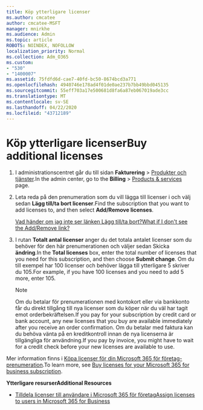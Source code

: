 ```yaml
---
title: Köp ytterligare licenser
ms.author: cmcatee
author: cmcatee-MSFT
manager: mnirkhe
ms.audience: Admin
ms.topic: article
ROBOTS: NOINDEX, NOFOLLOW
localization_priority: Normal
ms.collection: Adm_O365
ms.custom:
- "530"
- "1400007"
ms.assetid: 75fdfd6d-cae7-40fd-bc50-8674bcd3a771
ms.openlocfilehash: 4940746e178ad4f01de0ae237b7bb49bbd045135
ms.sourcegitcommit: 55eff703a17e500681d8fa6a87eb067019ade3cc
ms.translationtype: MT
ms.contentlocale: sv-SE
ms.lasthandoff: 04/22/2020
ms.locfileid: "43712189"
---
```

# <a name="buy-additional-licenses"></a><span data-ttu-id="3955f-102">Köp ytterligare licenser</span><span class="sxs-lookup"><span data-stu-id="3955f-102">Buy additional licenses</span></span>

1. <span data-ttu-id="3955f-103">I administrationscentret går du till sidan **Fakturering** \> [Produkter och tjänster](https://go.microsoft.com/fwlink/p/?linkid=842054).</span><span class="sxs-lookup"><span data-stu-id="3955f-103">In the admin center, go to the **Billing** \> [Products & services](https://go.microsoft.com/fwlink/p/?linkid=842054) page.</span></span>

2. <span data-ttu-id="3955f-104">Leta reda på den prenumeration som du vill lägga till licenser i och välj sedan **Lägg till/ta bort licenser**.</span><span class="sxs-lookup"><span data-stu-id="3955f-104">Find the subscription that you want to add licenses to, and then select **Add/Remove licenses**.</span></span>

    [<span data-ttu-id="3955f-105">Vad händer om jag inte ser länken Lägg till/ta bort?</span><span class="sxs-lookup"><span data-stu-id="3955f-105">What if I don't see the Add/Remove link?</span></span>](https://docs.microsoft.com/office365/admin/subscriptions-and-billing/buy-licenses#what-if-i-dont-see-the-addremove-licenses-link)

3. <span data-ttu-id="3955f-106">I rutan **Totalt antal licenser** anger du det totala antalet licenser som du behöver för den här prenumerationen och väljer sedan Skicka **ändring**.</span><span class="sxs-lookup"><span data-stu-id="3955f-106">In the **Total licenses** box, enter the total number of licenses that you need for this subscription, and then choose **Submit change**.</span></span> <span data-ttu-id="3955f-107">Om du till exempel har 100 licenser och behöver lägga till ytterligare 5 skriver du 105.</span><span class="sxs-lookup"><span data-stu-id="3955f-107">For example, if you have 100 licenses and you need to add 5 more, enter 105.</span></span>

    > [!NOTE]
    > <span data-ttu-id="3955f-108">Om du betalar för prenumerationen med kontokort eller via bankkonto får du direkt tillgång till nya licenser som du köper när du väl har tagit emot orderbekräftelsen.</span><span class="sxs-lookup"><span data-stu-id="3955f-108">If you pay for your subscription by credit card or bank account, any new licenses that you buy are available immediately after you receive an order confirmation.</span></span> <span data-ttu-id="3955f-109">Om du betalar med faktura kan du behöva vänta på en kreditkontroll innan de nya licenserna är tillgängliga för användning.</span><span class="sxs-lookup"><span data-stu-id="3955f-109">If you pay by invoice, you might have to wait for a credit check before your new licenses are available to use.</span></span>

<span data-ttu-id="3955f-110">Mer information finns i [Köpa licenser för din Microsoft 365 för företag-prenumeration](https://docs.microsoft.com/office365/admin/subscriptions-and-billing/buy-licenses).</span><span class="sxs-lookup"><span data-stu-id="3955f-110">To learn more, see [Buy licenses for your Microsoft 365 for business subscription](https://docs.microsoft.com/office365/admin/subscriptions-and-billing/buy-licenses).</span></span>  

<span data-ttu-id="3955f-111">**Ytterligare resurser**</span><span class="sxs-lookup"><span data-stu-id="3955f-111">**Additional Resources**</span></span>

- [<span data-ttu-id="3955f-112">Tilldela licenser till användare i Microsoft 365 för företag</span><span class="sxs-lookup"><span data-stu-id="3955f-112">Assign licenses to users in Microsoft 365 for Business</span></span>](https://docs.microsoft.com/office365/admin/subscriptions-and-billing/assign-licenses-to-users)